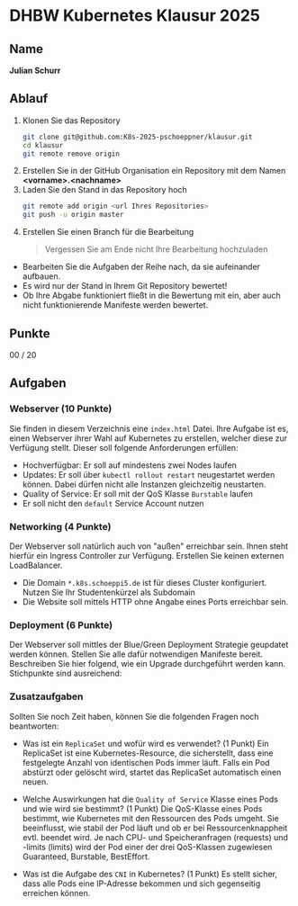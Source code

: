 # DHBW Kubernetes Klausur 2025

## Name

**Julian Schurr**

## Ablauf

1. Klonen Sie das Repository
    ```bash
    git clone git@github.com:K8s-2025-pschoeppner/klausur.git
    cd klausur
    git remote remove origin
    ```
2. Erstellen Sie in der GitHub Organisation ein Repository mit dem Namen **\<vorname>.\<nachname>**
3. Laden Sie den Stand in das Repository hoch
   ```bash
   git remote add origin <url Ihres Repositories>
   git push -u origin master
   ```
4. Erstellen Sie einen Branch für die Bearbeitung
   > Vergessen Sie am Ende nicht Ihre Bearbeitung hochzuladen

* Bearbeiten Sie die Aufgaben der Reihe nach, da sie aufeinander aufbauen.
* Es wird nur der Stand in Ihrem Git Repository bewertet!
* Ob Ihre Abgabe funktioniert fließt in die Bewertung mit ein, aber auch nicht funktionierende Manifeste werden bewertet.

## Punkte

00 / 20

## Aufgaben

### Webserver (10 Punkte)

Sie finden in diesem Verzeichnis eine `index.html` Datei. Ihre Aufgabe ist es, einen Webserver ihrer Wahl auf Kubernetes zu erstellen, welcher diese zur Verfügung stellt. Dieser soll folgende Anforderungen erfüllen:

* Hochverfügbar: Er soll auf mindestens zwei Nodes laufen
* Updates: Er soll über `kubectl rollout restart` neugestartet werden können. Dabei dürfen nicht alle Instanzen gleichzeitig neustarten.
* Quality of Service: Er soll mit der QoS Klasse `Burstable` laufen
* Er soll nicht den `default` Service Account nutzen

### Networking (4 Punkte)

Der Webserver soll natürlich auch von "außen" erreichbar sein. Ihnen steht hierfür ein Ingress Controller zur Verfügung. Erstellen Sie keinen externen LoadBalancer.

* Die Domain `*.k8s.schoeppi5.de` ist für dieses Cluster konfiguriert. Nutzen Sie Ihr Studentenkürzel als Subdomain
* Die Website soll mittels HTTP ohne Angabe eines Ports erreichbar sein.

### Deployment (6 Punkte)

Der Webserver soll mittles der Blue/Green Deployment Strategie geupdatet werden können. Stellen Sie alle dafür notwendigen Manifeste bereit. Beschreiben Sie hier folgend, wie ein Upgrade durchgeführt werden kann. Stichpunkte sind ausreichend:



### Zusatzaufgaben

Sollten Sie noch Zeit haben, können Sie die folgenden Fragen noch beantworten:

* Was ist ein `ReplicaSet` und wofür wird es verwendet? (1 Punkt)
Ein ReplicaSet ist eine Kubernetes-Resource, die sicherstellt, dass eine festgelegte Anzahl von identischen Pods immer läuft. Falls ein Pod abstürzt oder gelöscht wird, startet das ReplicaSet automatisch einen neuen.

* Welche Auswirkungen hat die `Quality of Service` Klasse eines Pods und wie wird sie bestimmt? (1 Punkt)
Die QoS-Klasse eines Pods bestimmt, wie Kubernetes mit den Ressourcen des Pods umgeht. Sie beeinflusst, wie stabil der Pod läuft und ob er bei Ressourcenknappheit evtl. beendet wird. Je nach CPU- und Speicheranfragen (requests) und -limits (limits) wird der Pod einer der drei QoS-Klassen zugewiesen Guaranteed, Burstable, BestEffort.

* Was ist die Aufgabe des `CNI` in Kubernetes? (1 Punkt)
Es stellt sicher, dass alle Pods eine IP-Adresse bekommen und sich gegenseitig erreichen können.